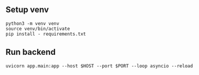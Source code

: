 ## Setup venv

```
python3 -m venv venv
source venv/bin/activate
pip install - requirements.txt
```

## Run backend
```
uvicorn app.main:app --host $HOST --port $PORT --loop asyncio --reload
```
